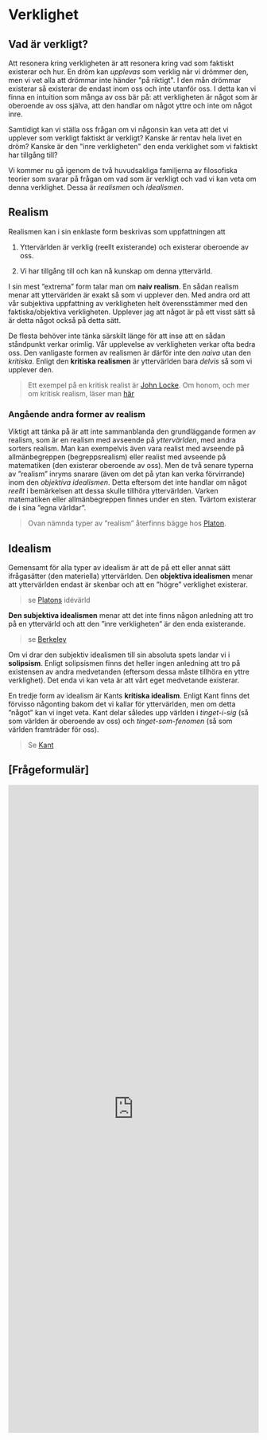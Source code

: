 # Verklighet

## Vad är verkligt? 
Att resonera kring verkligheten är att resonera kring vad som faktiskt existerar och hur. En dröm kan _upplevas_ som verklig när vi drömmer den, men vi vet alla att drömmar inte händer "på riktigt". I den mån drömmar existerar så existerar de endast inom oss och inte utanför oss. I detta kan vi finna en intuition som många av oss bär på: att verkligheten är något som är oberoende av oss själva, att den handlar om något yttre och inte om något inre. 

Samtidigt kan vi ställa oss frågan om vi någonsin kan veta att det vi upplever som verkligt faktiskt är verkligt? Kanske är rentav hela livet en dröm? Kanske är den "inre verkligheten" den enda verklighet som vi faktiskt har tillgång till? 

Vi kommer nu gå igenom de två huvudsakliga familjerna av filosofiska teorier som svarar på frågan om vad som är verkligt och vad vi kan veta om denna verklighet. Dessa är _realismen_ och _idealismen_.

## Realism

Realismen kan i sin enklaste form beskrivas som uppfattningen att 

1. Yttervärlden är verklig (reellt existerande) och existerar oberoende av oss.

2. Vi har tillgång till och kan nå kunskap om denna yttervärld. 

I sin mest ”extrema” form talar man om **naiv realism**. En sådan realism menar att yttervärlden är exakt så som vi upplever den. Med andra ord att vår subjektiva uppfattning av verkligheten helt överensstämmer med den faktiska/objektiva verkligheten. Upplever jag att något är på ett visst sätt så är detta något också på detta sätt. 

De flesta behöver inte tänka särskilt länge för att inse att en sådan ståndpunkt verkar orimlig. Vår upplevelse av verkligheten verkar ofta bedra oss. <!--FÅ IN EXEMPEL --> 
Den vanligaste formen av realismen är därför inte den *naiva* utan den *kritiska*. Enligt den **kritiska realismen** är yttervärlden bara *delvis* så som vi upplever den. 

<!--Få in något om att det inte bara är så att den delvis är så som vi upplever den utan att de också handlar om att vi upplever den på olika sätt: se exempelvis Simons text -->

> Ett exempel på en kritisk realist är [John Locke](3_5_filosoferna.md#Locke). Om honom, och mer om kritisk realism, läser man [här](3_5_filosoferna.md#Locke) 

<!--i läroboken på sidorna 114-115.  -->

### Angående andra former av realism

Viktigt att tänka på är att inte sammanblanda den grundläggande formen av realism, som är en realism med avseende på *yttervärlden*, med andra sorters realism. Man kan exempelvis även vara realist med avseende på allmänbegreppen (begreppsrealism) eller realist med avseende på matematiken (den existerar oberoende av oss). Men de två senare typerna av ”realism” inryms snarare (även om det på ytan kan verka förvirrande) inom den *objektiva idealismen*. Detta eftersom det inte handlar om något *reellt* i bemärkelsen att dessa skulle tillhöra yttervärlden. Varken matematiken eller allmänbegreppen finnes under en sten.  Tvärtom existerar de i sina ”egna världar”. 

> Ovan nämnda typer av ”realism” återfinns bägge hos [Platon](3_5_filosoferna.md#Platon).

<!-- Se sidorna 30-32. För att göra kopplingen mellan Platons objektiva idealism och realism med avseende på matematiken och allmänbegreppen, se även sidorna 14-16.  -->

## Idealism
Gemensamt för alla typer av idealism är att de på ett eller annat sätt ifrågasätter (den materiella) yttervärlden. Den **objektiva idealismen** menar att yttervärlden endast är skenbar och att en ”högre” verklighet existerar.

> se [Platons](3_5_filosoferna.md#Platon) idévärld

<!--, sidorna 30-32 i läroboken  -->

**Den subjektiva idealismen** menar att det inte finns någon anledning att tro på en yttervärld och att den ”inre verkligheten” är den enda existerande.

> se [Berkeley](3_5_filosoferna.md#Berkeley)

<!-- se Berkeley, sidorna 116-117 i läroboken -->

Om vi drar den subjektiv idealismen till sin absoluta spets landar vi i **solipsism**. Enligt solipsismen finns det heller ingen anledning att tro på existensen av andra medvetanden (eftersom dessa måste tillhöra en yttre verklighet). Det enda vi kan veta är att vårt eget medvetande existerar. 

<!--Skilja mellan metafysisk och epistemologisk solipsism här? -->

En tredje form av idealism är Kants **kritiska idealism**. Enligt Kant finns det förvisso någonting bakom det vi kallar för yttervärlden, men om detta ”något” kan vi inget veta. Kant delar således upp världen i *tinget-i-sig* (så som världen är oberoende av oss) och *tinget-som-fenomen* (så som världen framträder för oss).

<!--Göra en skillnad gentemot solipsismen här? Koppla till universalismen i Kant? -->

> Se [Kant](3_5_filosoferna.md#Kant)

<!-- på sidorna 120-122 i läroboken -->




## [Frågeformulär]

<iframe src="https://docs.google.com/forms/d/18A8m12GKHpGQkVk2_tIAf0PI330VPilL-v1KpvHfhlA/viewform?embedded=true" width="100%" height="1300" frameborder="0" marginheight="0" marginwidth="0">Läser in...</iframe>